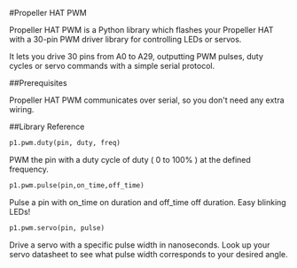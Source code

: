 #Propeller HAT PWM

Propeller HAT PWM is a Python library which flashes your Propeller HAT with a 30-pin
PWM driver library for controlling LEDs or servos.

It lets you drive 30 pins from A0 to A29, outputting PWM pulses, duty cycles or servo
commands with a simple serial protocol.

##Prerequisites

Propeller HAT PWM communicates over serial, so you don't need any extra wiring.

##Library Reference

```python
p1.pwm.duty(pin, duty, freq)
```

PWM the pin with a duty cycle of duty ( 0 to 100% ) at the defined frequency.

```python
p1.pwm.pulse(pin,on_time,off_time)
```

Pulse a pin with on_time on duration and off_time off duration. Easy blinking LEDs!

```python
p1.pwm.servo(pin, pulse)
```

Drive a servo with a specific pulse width in nanoseconds.
Look up your servo datasheet to see what pulse width corresponds to your desired angle.


